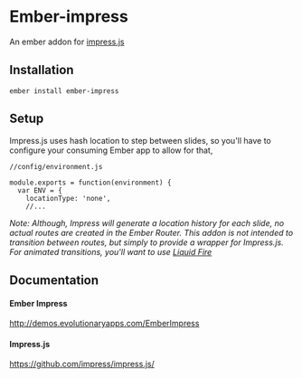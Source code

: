 # Ember-impress

An ember addon for [impress.js](https://github.com/impress/impress.js/)


## Installation

`ember install ember-impress`

## Setup

Impress.js uses hash location to step between slides, so you'll have to configure your consuming Ember app to allow for that,

    //config/environment.js

    module.exports = function(environment) {
      var ENV = {
        locationType: 'none',
        //...

*Note: Although, Impress will generate a location history for each slide, no actual routes are created in the Ember Router. This addon is not intended to transition between routes, but simply to provide a wrapper for Impress.js. For animated transitions, you'll want to use [Liquid Fire](https://github.com/ember-animation/liquid-fire)*

## Documentation

#### Ember Impress
<http://demos.evolutionaryapps.com/EmberImpress>

#### Impress.js
<https://github.com/impress/impress.js/>
